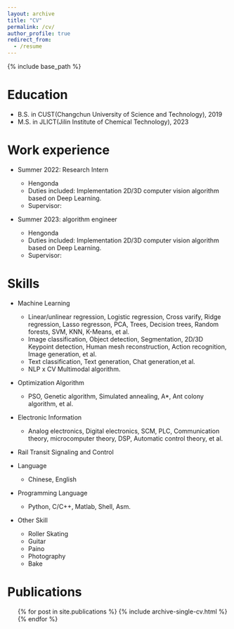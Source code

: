 ```yaml
---
layout: archive
title: "CV"
permalink: /cv/
author_profile: true
redirect_from:
  - /resume
---
```


{% include base_path %}

Education
======
* B.S. in CUST(Changchun University of Science and Technology), 2019
* M.S. in JLICT(Jilin Institute of Chemical Technology), 2023

Work experience
======
* Summer 2022: Research Intern
  * Hengonda
  * Duties included: Implementation 2D/3D computer vision algorithm based on Deep Learning.
  * Supervisor: 

* Summer 2023: algorithm engineer
  * Hengonda
  * Duties included: Implementation 2D/3D computer vision algorithm based on Deep Learning.
  * Supervisor:
  
Skills
======
* Machine Learning
  * Linear/unlinear regression, Logistic regression, Cross varify, Ridge regression, Lasso regresson, PCA, Trees, Decision trees, Random forests, SVM, KNN, K-Means, et al.
  * Image classification, Object detection, Segmentation, 2D/3D Keypoint detection, Human mesh reconstruction, Action recognition, Image generation, et al.
  * Text classification, Text generation, Chat generation,et al.
  * NLP x CV Multimodal algorithm.
* Optimization Algorithm
  * PSO, Genetic algorithm, Simulated annealing, A*, Ant colony algorithm, et al.
* Electronic Information
  * Analog electronics, Digital electronics, SCM, PLC, Communication theory, microcomputer theory, DSP, Automatic control theory, et al.
* Rail Transit Signaling and Control
* Language
  * Chinese, English
* Programming Language
  * Python, C/C++, Matlab, Shell, Asm.

* Other Skill
  * Roller Skating
  * Guitar
  * Paino
  * Photography
  * Bake

Publications
======
  <ul>{% for post in site.publications %}
    {% include archive-single-cv.html %}
  {% endfor %}</ul>
  
  

